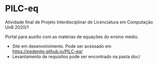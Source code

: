 # PILC-eq
Atividade final de Projeto Interdisciplinar de Licenciatura em Computação UnB 2020/1

Portal para auxílio com as matérias de equações do ensino médio.

* Site em desenvolvimento. Pode ser acessado em https://pedenite.github.io/PILC-eq/
* Levantamento de requisitos pode ser encontrado na pasta doc/
